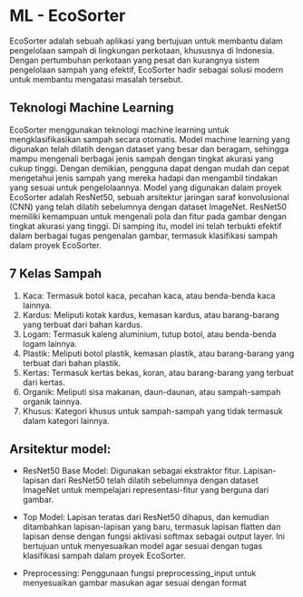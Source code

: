 # ML - EcoSorter

EcoSorter adalah sebuah aplikasi yang bertujuan untuk membantu dalam pengelolaan sampah di lingkungan perkotaan, khususnya di Indonesia. Dengan pertumbuhan perkotaan yang pesat dan kurangnya sistem pengelolaan sampah yang efektif, EcoSorter hadir sebagai solusi modern untuk membantu mengatasi masalah tersebut.

## Teknologi Machine Learning

EcoSorter menggunakan teknologi machine learning untuk mengklasifikasikan sampah secara otomatis. Model machine learning yang digunakan telah dilatih dengan dataset yang besar dan beragam, sehingga mampu mengenali berbagai jenis sampah dengan tingkat akurasi yang cukup tinggi. Dengan demikian, pengguna dapat dengan mudah dan cepat mengetahui jenis sampah yang mereka hadapi dan mengambil tindakan yang sesuai untuk pengelolaannya.
Model yang digunakan dalam proyek EcoSorter adalah ResNet50, sebuah arsitektur jaringan saraf konvolusional (CNN) yang telah dilatih sebelumnya dengan dataset ImageNet. ResNet50 memiliki kemampuan untuk mengenali pola dan fitur pada gambar dengan tingkat akurasi yang tinggi. Di samping itu, model ini telah terbukti efektif dalam berbagai tugas pengenalan gambar, termasuk klasifikasi sampah dalam proyek EcoSorter.

## 7 Kelas Sampah

1. Kaca: Termasuk botol kaca, pecahan kaca, atau benda-benda kaca lainnya.
2. Kardus: Meliputi kotak kardus, kemasan kardus, atau barang-barang yang terbuat dari bahan kardus.
3. Logam: Termasuk kaleng aluminium, tutup botol, atau benda-benda logam lainnya.
4. Plastik: Meliputi botol plastik, kemasan plastik, atau barang-barang yang terbuat dari bahan plastik.
5. Kertas: Termasuk kertas bekas, koran, atau barang-barang yang terbuat dari kertas.
6. Organik: Meliputi sisa makanan, daun-daunan, atau sampah-sampah organik lainnya.
7. Khusus: Kategori khusus untuk sampah-sampah yang tidak termasuk dalam kategori lainnya.

## Arsitektur model:

- ResNet50 Base Model: Digunakan sebagai ekstraktor fitur. Lapisan-lapisan dari ResNet50 telah dilatih sebelumnya dengan dataset ImageNet untuk mempelajari representasi-fitur yang berguna dari gambar.

- Top Model: Lapisan teratas dari ResNet50 dihapus, dan kemudian ditambahkan lapisan-lapisan yang baru, termasuk lapisan flatten dan lapisan dense dengan fungsi aktivasi softmax sebagai output layer. Ini bertujuan untuk menyesuaikan model agar sesuai dengan tugas klasifikasi sampah dalam proyek EcoSorter.

- Preprocessing: Penggunaan fungsi preprocessing_input untuk menyesuaikan gambar masukan agar sesuai dengan format
